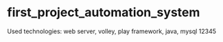 # first_project_automation_system
Used technologies: web server, volley, play framework, java, mysql
12345